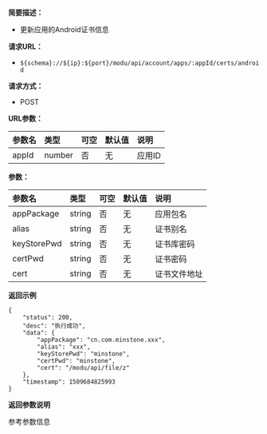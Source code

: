 **简要描述：** 

- 更新应用的Android证书信息

**请求URL：** 
- ` ${schema}://${ip}:${port}/modu/api/account/apps/:appId/certs/android `
  
**请求方式：**
- POST 

**URL参数：** 

| 参数名 | 类型 | 可空 | 默认值 | 说明 |
| :-- | :-- | :-- | :-- | :-- |
| appId | number | 否 | 无 | 应用ID |

**参数：** 

| 参数名 | 类型 | 可空 | 默认值 | 说明 |
| :-- | :-- | :-- | :-- | :-- |
| appPackage | string | 否 | 无 | 应用包名 |
| alias | string | 否 | 无 | 证书别名 |
| keyStorePwd | string | 否 | 无 | 证书库密码 |
| certPwd | string | 否 | 无 | 证书密码 |
| cert | string | 否 | 无 | 证书文件地址 |

 **返回示例**

``` 
{
    "status": 200,
    "desc": "执行成功",
    "data": {
        "appPackage": "cn.com.minstone.xxx",
        "alias": "xxx",
        "keyStorePwd": "minstone",
        "certPwd": "minstone",
        "cert": "/modu/api/file/z"
    },
    "timestamp": 1509684825993
}
```

 **返回参数说明** 

参考参数信息




